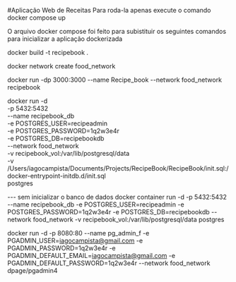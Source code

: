 #Aplicação Web de Receitas
Para roda-la apenas execute o comando docker compose up

O arquivo docker compose foi feito para subistituir os seguintes comandos para inicializar a aplicação dockerizada

docker build -t recipebook .

docker network create food_network 

docker run -dp 3000:3000 --name Recipe_book --network food_network recipebook


docker run -d \
  -p 5432:5432 \
  --name recipebook_db \
  -e POSTGRES_USER=recipeadmin \
  -e POSTGRES_PASSWORD=1q2w3e4r \
  -e POSTGRES_DB=recipebookdb \
  --network food_network \
  -v recipebook_vol:/var/lib/postgresql/data \
  -v /Users/iagocampista/Documents/Projects/RecipeBook/RecipeBook/init.sql:/docker-entrypoint-initdb.d/init.sql \
  postgres



--- sem inicializar o banco de dados
docker container run -d -p 5432:5432 --name recipebook_db -e POSTGRES_USER=recipeadmin -e POSTGRES_PASSWORD=1q2w3e4r -e POSTGRES_DB=recipebookdb --network food_network -v recipebook_vol:/var/lib/postgresql/data postgres


docker run -d -p 8080:80 --name pg_admin_f -e PGADMIN_USER=iagocampista@gmail.com -e PGADMIN_PASSWORD=1q2w3e4r -e PGADMIN_DEFAULT_EMAIL=iagocampista@gmail.com -e PGADMIN_DEFAULT_PASSWORD=1q2w3e4r --network food_network dpage/pgadmin4